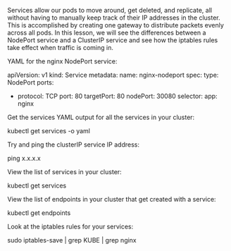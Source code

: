 Services allow our pods to move around, get deleted, and replicate, all without having to manually keep track of their IP addresses in the cluster. This is accomplished by creating one gateway to distribute packets evenly across all pods. In this lesson, we will see the differences between a NodePort service and a ClusterIP service and see how the iptables rules take effect when traffic is coming in.

YAML for the nginx NodePort service:

apiVersion: v1
kind: Service
metadata:
  name: nginx-nodeport
spec:
  type: NodePort
  ports:
  - protocol: TCP
    port: 80
    targetPort: 80
    nodePort: 30080
  selector:
    app: nginx

Get the services YAML output for all the services in your cluster:

kubectl get services -o yaml

Try and ping the clusterIP service IP address:

ping x.x.x.x

View the list of services in your cluster:

kubectl get services

View the list of endpoints in your cluster that get created with a service:

kubectl get endpoints

Look at the iptables rules for your services:

sudo iptables-save | grep KUBE | grep nginx

